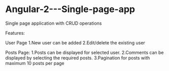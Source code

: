 # Angular-2---Single-page-app
Single page application with CRUD operations

Features:

User Page
1.New user can be added 
2.Edit/delete the existing user

Posts Page:
1.Posts can be displayed for selected user.
2.Comments can be displayed by selecting the required posts.
3.Pagination for posts with maximum 10 posts per page
